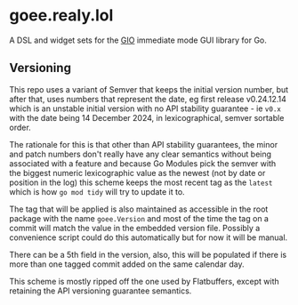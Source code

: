 # goee.realy.lol

A DSL and widget sets for the [GIO](https:gioui.org) immediate mode GUI library for Go.

## Versioning

This repo uses a variant of Semver that keeps the initial version number, but after that, uses numbers that 
represent the date, eg first release v0.24.12.14 which is an unstable initial version with no API stability guarantee -
ie `v0.x` with the date being 14 December 2024, in lexicographical, semver sortable order.

The rationale for this is that other than API stability guarantees, the minor and patch numbers don't really have any 
clear semantics without being associated with a feature and because Go Modules pick the semver with the biggest numeric
lexicographic value as the newest (not by date or position in the log) this scheme keeps the most recent tag as the
`latest` which is how `go mod tidy` will try to update it to.

The tag that will be applied is also maintained as accessible in the root package with the name `goee.Version` and most 
of the time the tag on a commit will match the value in the embedded version file. Possibly a convenience script could 
do this automatically but for now it will be manual.

There can be a 5th field in the version, also, this will be populated if there is more than one tagged commit added on 
the same calendar day.

This scheme is mostly ripped off the one used by Flatbuffers, except with retaining the API versioning guarantee 
semantics.